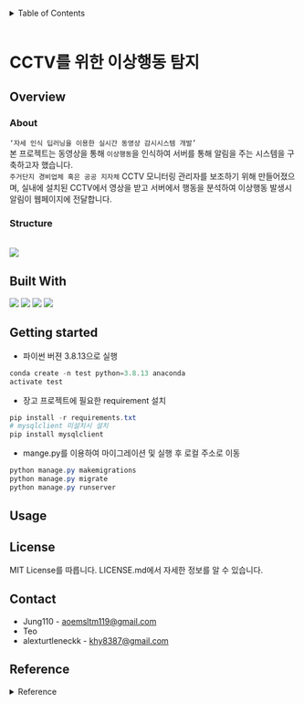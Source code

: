 

<br>

<details>
  <summary style = font-size :20pt>Table of Contents</summary>
  <ol>
    <li><a href="#overview">Overview</a></li>
        <ul>
            <li><a href="#about">About</a></li>
            <li><a href="#structure">Structure</a></li>
        </ul>
    <li><a href="#built-with">Built With</a></li>
    <li><a href="#getting-started">Getting started</a></li>
    <li><a href="#usage">Usage</a></li>
    <li><a href="#license">License</a></li>
    <li><a href="#contact">Contact</a></li>
    <li><a href="#reference">Reference</a></li>
  </ol>
</details>

<br>


# CCTV를 위한 이상행동 탐지

## Overview

### About
`‘자세 인식 딥러닝을 이용한 실시간 동영상 감시시스템 개발’` <br>
본 프로젝트는 동영상을 통해 `이상행동`을 인식하여 서버를 통해 알림을 주는 시스템을 구축하고자 했습니다.<br>
`주거단지 경비업체 혹은 공공 지자체` CCTV 모니터링 관리자를 보조하기 위해 만들어졌으며,
실내에 설치된 CCTV에서 영상을 받고 서버에서 행동을 분석하여 이상행동 발생시 알림이 웹페이지에 전달합니다.



### Structure

<br>

<image src = './img/about.png'>

<br>

## Built With

<span>
<img  src="https://img.shields.io/badge/Python-3776AB?style=flat-square&logo=Python&logoColor=white"/>
</span>
<span>
<img   src="https://img.shields.io/badge/MySQL-4479A1?style=flat-square&logo=MySQL&logoColor=white"/>
</span>
<span>
<img  src="https://img.shields.io/badge/Django-092E20?style=flat-square&logo=Django&logoColor=white"/>
</span>
<span>
<img  src="https://img.shields.io/badge/PyTorch-EE4C2C?style=flat-square&logo=PyTorch&logoColor=white"/>
</span>

## Getting started
- 파이썬 버젼 3.8.13으로 실행
```powershell
conda create -n test python=3.8.13 anaconda
activate test
```
- 장고 프로젝트에 필요한 requirement 설치

```powershell
pip install -r requirements.txt
# mysqlclient 미설치시 설치
pip install mysqlclient  
```
- mange.py를 이용하여 마이그레이션 및 실행 후 로컬 주소로 이동
```powershell
python manage.py makemigrations
python manage.py migrate
python manage.py runserver
```

## Usage
## License
MIT License를 따릅니다. LICENSE.md에서 자세한 정보를 알 수 있습니다. 
## Contact
 - Jung110 - aoemsltm119@gmail.com
 - Teo
 - alexturtleneckk - khy8387@gmail.com
## Reference
<details>
  <summary style = font-size :20pt>Reference</summary>
  <ul>
    <li><a href="http://www.koreascience.kr/article/CFKO202022449680272.pdf">인체 자세 인식 딥러닝을 이용한 운동 자세 훈련 시스템 개발</a></li>
    <li><a href="https://koreascience.kr/article/JAKO201913649329503.pdf">감시 영상을 활용한 OpenPose 기반 아동 학대 판단시스템</a></li>
    <li><a href="https://greeksharifa.github.io/computer vision/2021/12/04/Action-Recogntion-Mdoels/">Action Recognition Models(Two-stream, TSN, C3D, R3D, T3D, I3D, S3D, SlowFast, X3D)</a></li>
    <li><a href="https://arxiv.org/pdf/2206.01038v1.pdf#page=1">2D model, 3D model, two-stream model and skeletonbased model </a></li>
    <li><a href="https://gaussian37.github.io/dl-concept-vit/">ViT</a></li>
    <li><a href="https://github.com/hustvl/YOLOS">YOLOS</a></li>
    <li><a href="https://velog.io/@kimhwangdae/Week9-Huggingface">hugging face란</a></li>
    <li><a href="https://github.com/open-mmlab/mmaction">mmaction2</a></li>
    <li><a href="https://dongsarchive.tistory.com/63">TSN</a></li>
    <li><a href="https://github.com/ultralytics">YOLOv5</a></li>
  </ul>
</details>

